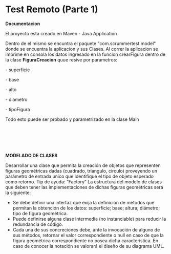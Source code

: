 # Test Remoto (Parte 1)

<p><strong>Documentacion</strong></p>
<p>El proyecto esta creado en Maven - Java Application</p>
<p>Dentro de el mismo se encuntra el paquete "com.scrummertest.model" donde se encuentra la aplicacion y sus Clases.
Al correr la aplicacion se imprime en consola los datos ingresado en la funcion crearFigura dentro de la clase <strong>FiguraCreacion</strong> quue resive por parametros:</p>
<p>- superficie
<p>- base
<p>- alto</p>
<p>- diametro</p>
<p>- tipoFigura</p>

<p>Todo esto puede ser probado y parametrizado en la clase Main</p>

<br></br>
<br></br>
<p><strong>MODELADO DE CLASES</strong></p>

Desarrollar una clase que permita la creación de objetos que representen figuras
geométricas dadas (cuadrado, triangulo, círculo) proveyendo un parámetro de entrada
único que identifiqué el tipo de objeto esperado como retorno. Tip de ayuda: “Factory”
La estructura del modelo de clases que deben tener las implementaciones de dichas
figuras geométricas será la siguiente:
- Se debe definir una interfaz que exija la definición de métodos que permitan la
obtención de los datos: superficie; base; altura; diámetro; tipo de figura
geométrica.
- Puede definirse alguna clase intermedia (no instanciable) para reducir la
redundancia de código.
- Cada una de sus concreciones debe, ante la invocación de alguno de sus
métodos, retornar el valor correspondiente o null en caso de que la figura
geométrica correspondiente no posea dicha característica.
En caso de conocer la notación se valorará el diseño de su diagrama UML.


